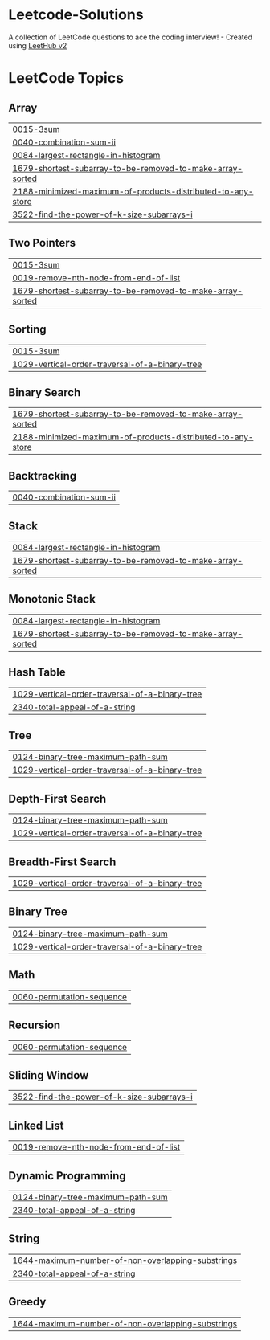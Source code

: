 # Leetcode-Solutions
A collection of LeetCode questions to ace the coding interview! - Created using [LeetHub v2](https://github.com/arunbhardwaj/LeetHub-2.0)

<!---LeetCode Topics Start-->
# LeetCode Topics
## Array
|  |
| ------- |
| [0015-3sum](https://github.com/anuragpy07/Leetcode-Solutions/tree/master/0015-3sum) |
| [0040-combination-sum-ii](https://github.com/anuragpy07/Leetcode-Solutions/tree/master/0040-combination-sum-ii) |
| [0084-largest-rectangle-in-histogram](https://github.com/anuragpy07/Leetcode-Solutions/tree/master/0084-largest-rectangle-in-histogram) |
| [1679-shortest-subarray-to-be-removed-to-make-array-sorted](https://github.com/anuragpy07/Leetcode-Solutions/tree/master/1679-shortest-subarray-to-be-removed-to-make-array-sorted) |
| [2188-minimized-maximum-of-products-distributed-to-any-store](https://github.com/anuragpy07/Leetcode-Solutions/tree/master/2188-minimized-maximum-of-products-distributed-to-any-store) |
| [3522-find-the-power-of-k-size-subarrays-i](https://github.com/anuragpy07/Leetcode-Solutions/tree/master/3522-find-the-power-of-k-size-subarrays-i) |
## Two Pointers
|  |
| ------- |
| [0015-3sum](https://github.com/anuragpy07/Leetcode-Solutions/tree/master/0015-3sum) |
| [0019-remove-nth-node-from-end-of-list](https://github.com/anuragpy07/Leetcode-Solutions/tree/master/0019-remove-nth-node-from-end-of-list) |
| [1679-shortest-subarray-to-be-removed-to-make-array-sorted](https://github.com/anuragpy07/Leetcode-Solutions/tree/master/1679-shortest-subarray-to-be-removed-to-make-array-sorted) |
## Sorting
|  |
| ------- |
| [0015-3sum](https://github.com/anuragpy07/Leetcode-Solutions/tree/master/0015-3sum) |
| [1029-vertical-order-traversal-of-a-binary-tree](https://github.com/anuragpy07/Leetcode-Solutions/tree/master/1029-vertical-order-traversal-of-a-binary-tree) |
## Binary Search
|  |
| ------- |
| [1679-shortest-subarray-to-be-removed-to-make-array-sorted](https://github.com/anuragpy07/Leetcode-Solutions/tree/master/1679-shortest-subarray-to-be-removed-to-make-array-sorted) |
| [2188-minimized-maximum-of-products-distributed-to-any-store](https://github.com/anuragpy07/Leetcode-Solutions/tree/master/2188-minimized-maximum-of-products-distributed-to-any-store) |
## Backtracking
|  |
| ------- |
| [0040-combination-sum-ii](https://github.com/anuragpy07/Leetcode-Solutions/tree/master/0040-combination-sum-ii) |
## Stack
|  |
| ------- |
| [0084-largest-rectangle-in-histogram](https://github.com/anuragpy07/Leetcode-Solutions/tree/master/0084-largest-rectangle-in-histogram) |
| [1679-shortest-subarray-to-be-removed-to-make-array-sorted](https://github.com/anuragpy07/Leetcode-Solutions/tree/master/1679-shortest-subarray-to-be-removed-to-make-array-sorted) |
## Monotonic Stack
|  |
| ------- |
| [0084-largest-rectangle-in-histogram](https://github.com/anuragpy07/Leetcode-Solutions/tree/master/0084-largest-rectangle-in-histogram) |
| [1679-shortest-subarray-to-be-removed-to-make-array-sorted](https://github.com/anuragpy07/Leetcode-Solutions/tree/master/1679-shortest-subarray-to-be-removed-to-make-array-sorted) |
## Hash Table
|  |
| ------- |
| [1029-vertical-order-traversal-of-a-binary-tree](https://github.com/anuragpy07/Leetcode-Solutions/tree/master/1029-vertical-order-traversal-of-a-binary-tree) |
| [2340-total-appeal-of-a-string](https://github.com/anuragpy07/Leetcode-Solutions/tree/master/2340-total-appeal-of-a-string) |
## Tree
|  |
| ------- |
| [0124-binary-tree-maximum-path-sum](https://github.com/anuragpy07/Leetcode-Solutions/tree/master/0124-binary-tree-maximum-path-sum) |
| [1029-vertical-order-traversal-of-a-binary-tree](https://github.com/anuragpy07/Leetcode-Solutions/tree/master/1029-vertical-order-traversal-of-a-binary-tree) |
## Depth-First Search
|  |
| ------- |
| [0124-binary-tree-maximum-path-sum](https://github.com/anuragpy07/Leetcode-Solutions/tree/master/0124-binary-tree-maximum-path-sum) |
| [1029-vertical-order-traversal-of-a-binary-tree](https://github.com/anuragpy07/Leetcode-Solutions/tree/master/1029-vertical-order-traversal-of-a-binary-tree) |
## Breadth-First Search
|  |
| ------- |
| [1029-vertical-order-traversal-of-a-binary-tree](https://github.com/anuragpy07/Leetcode-Solutions/tree/master/1029-vertical-order-traversal-of-a-binary-tree) |
## Binary Tree
|  |
| ------- |
| [0124-binary-tree-maximum-path-sum](https://github.com/anuragpy07/Leetcode-Solutions/tree/master/0124-binary-tree-maximum-path-sum) |
| [1029-vertical-order-traversal-of-a-binary-tree](https://github.com/anuragpy07/Leetcode-Solutions/tree/master/1029-vertical-order-traversal-of-a-binary-tree) |
## Math
|  |
| ------- |
| [0060-permutation-sequence](https://github.com/anuragpy07/Leetcode-Solutions/tree/master/0060-permutation-sequence) |
## Recursion
|  |
| ------- |
| [0060-permutation-sequence](https://github.com/anuragpy07/Leetcode-Solutions/tree/master/0060-permutation-sequence) |
## Sliding Window
|  |
| ------- |
| [3522-find-the-power-of-k-size-subarrays-i](https://github.com/anuragpy07/Leetcode-Solutions/tree/master/3522-find-the-power-of-k-size-subarrays-i) |
## Linked List
|  |
| ------- |
| [0019-remove-nth-node-from-end-of-list](https://github.com/anuragpy07/Leetcode-Solutions/tree/master/0019-remove-nth-node-from-end-of-list) |
## Dynamic Programming
|  |
| ------- |
| [0124-binary-tree-maximum-path-sum](https://github.com/anuragpy07/Leetcode-Solutions/tree/master/0124-binary-tree-maximum-path-sum) |
| [2340-total-appeal-of-a-string](https://github.com/anuragpy07/Leetcode-Solutions/tree/master/2340-total-appeal-of-a-string) |
## String
|  |
| ------- |
| [1644-maximum-number-of-non-overlapping-substrings](https://github.com/anuragpy07/Leetcode-Solutions/tree/master/1644-maximum-number-of-non-overlapping-substrings) |
| [2340-total-appeal-of-a-string](https://github.com/anuragpy07/Leetcode-Solutions/tree/master/2340-total-appeal-of-a-string) |
## Greedy
|  |
| ------- |
| [1644-maximum-number-of-non-overlapping-substrings](https://github.com/anuragpy07/Leetcode-Solutions/tree/master/1644-maximum-number-of-non-overlapping-substrings) |
<!---LeetCode Topics End-->